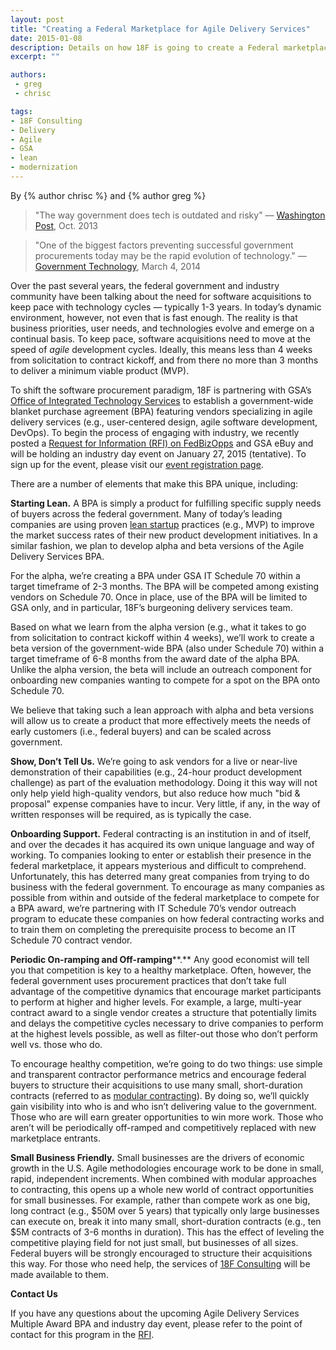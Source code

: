 ```yaml
---
layout: post
title: "Creating a Federal Marketplace for Agile Delivery Services"
date: 2015-01-08
description: Details on how 18F is going to create a Federal marketplace for agile delivery services
excerpt: ""

authors:
 - greg
 - chrisc

tags:
- 18F Consulting
- Delivery
- Agile
- GSA
- lean
- modernization
---
```


By {% author chrisc %} and {% author greg %}

> "The way government does tech is outdated and risky" — [Washington Post](http://www.washingtonpost.com/blogs/wonkblog/wp/2013/10/21/the-way-government-does-tech-is-outdated-and-risky/), Oct. 2013

> "One of the biggest factors preventing successful government procurements today may be the rapid evolution of technology." — [Government Technology](http://www.govtech.com/budget-finance/Bringing-Innovation-to-Procurement.html), March 4, 2014 

Over the past several years, the federal government and industry community have been talking about the need for software acquisitions to keep pace with technology cycles — typically 1-3 years. In today’s dynamic environment, however, not even that is fast enough. The reality is that business priorities, user needs, and technologies evolve and emerge on a continual basis. To keep pace, software acquisitions need to move at the speed of *agile* development cycles. Ideally, this means less than 4 weeks from solicitation to contract kickoff, and from there no more than 3 months to deliver a minimum viable product (MVP).

To shift the software procurement paradigm, 18F is partnering with GSA’s [Office of Integrated Technology Services](http://www.gsa.gov/portal/content/105150) to establish a government-wide blanket purchase agreement (BPA) featuring vendors specializing in agile delivery services (e.g., user-centered design, agile software development, DevOps). To begin the process of engaging with industry, we recently posted a [Request for Information (RFI) on ](https://www.fbo.gov/notices/e0807fc8a69115f0e352f6f0c135697a)[FedBizOpps](https://www.fbo.gov/notices/e0807fc8a69115f0e352f6f0c135697a) and GSA eBuy and will be holding an industry day event on January 27, 2015 (tentative). To sign up for the event, please visit our [event registration page](http://www.gsa.gov/portal/content/203335). 

There are a number of elements that make this BPA unique, including:

**Starting Lean.** A BPA is simply a product for fulfilling specific supply needs of buyers across the federal government. Many of today’s leading companies are using proven [lean startup](http://en.wikipedia.org/wiki/Lean_startup) practices (e.g., MVP) to improve the market success rates of their new product development initiatives. In a similar fashion, we plan to develop alpha and beta versions of the Agile Delivery Services BPA. 

For the alpha, we’re creating a BPA under GSA IT Schedule 70 within a target timeframe of 2-3 months. The BPA will be competed among existing vendors on Schedule 70. Once in place, use of the BPA will be limited to GSA only, and in particular, 18F’s burgeoning delivery services team.

Based on what we learn from the alpha version (e.g., what it takes to go from solicitation to contract kickoff within 4 weeks), we’ll work to create a beta version of the government-wide BPA (also under Schedule 70) within a target timeframe of 6-8 months from the award date of the alpha BPA. Unlike the alpha version, the beta will include an outreach component for onboarding new companies wanting to compete for a spot on the BPA onto Schedule 70. 

We believe that taking such a lean approach with alpha and beta versions will allow us to create a product that more effectively meets the needs of early customers (i.e., federal buyers) and can be scaled across government.

**Show, Don’t Tell Us.** We’re going to ask vendors for a live or near-live demonstration of their capabilities (e.g., 24-hour product development challenge) as part of the evaluation methodology. Doing it this way will not only help yield high-quality vendors, but also reduce how much "bid & proposal" expense companies have to incur. Very little, if any, in the way of written responses will be required, as is typically the case.

**Onboarding Support.** Federal contracting is an institution in and of itself, and over the decades it has acquired its own unique language and way of working. To companies looking to enter or establish their presence in the federal marketplace, it appears mysterious and difficult to comprehend. Unfortunately, this has deterred many great companies from trying to do business with the federal government. To encourage as many companies as possible from within and outside of the federal marketplace to compete for a BPA award, we’re partnering with IT Schedule 70’s vendor outreach program to educate these companies on how federal contracting works and to train them on completing the prerequisite process to become an IT Schedule 70 contract vendor.

**Periodic On-ramping and Off-ramping****.** Any good economist will tell you that competition is key to a healthy marketplace. Often, however, the federal government uses procurement practices that don’t take full advantage of the competitive dynamics that encourage market participants to perform at higher and higher levels. For example, a large, multi-year contract award to a single vendor creates a structure that potentially limits and delays the competitive cycles necessary to drive companies to perform at the highest levels possible, as well as filter-out those who don’t perform well vs. those who do.

To encourage healthy competition, we’re going to do two things: use simple and transparent contractor performance metrics and encourage federal buyers to structure their acquisitions to use many small, short-duration contracts (referred to as [modular contracting](http://www.whitehouse.gov/sites/default/files/omb/procurement/guidance/modular-approaches-for-information-technology.pdf)). By doing so, we’ll quickly gain visibility into who is and who isn’t delivering value to the government. Those who are will earn greater opportunities to win more work. Those who aren’t will be periodically off-ramped and competitively replaced with new marketplace entrants.

**Small Business Friendly.** Small businesses are the drivers of economic growth in the U.S. Agile methodologies encourage work to be done in small, rapid, independent increments. When combined with modular approaches to contracting, this opens up a whole new world of contract opportunities for small businesses. For example, rather than compete work as one big, long contract (e.g., $50M over 5 years) that typically only large businesses can execute on, break it into many small, short-duration contracts (e.g., ten $5M contracts of 3-6 months in duration). This has the effect of leveling the competitive playing field for not just small, but businesses of all sizes. Federal buyers will be strongly encouraged to structure their acquisitions this way. For those who need help, the services of [18F Consulting](https://18f.github.io/consulting/) will be made available to them.

**Contact Us**

If you have any questions about the upcoming Agile Delivery Services Multiple Award BPA and industry day event, please refer to the point of contact for this program in the [RFI](https://www.fbo.gov/notices/e0807fc8a69115f0e352f6f0c135697a).

